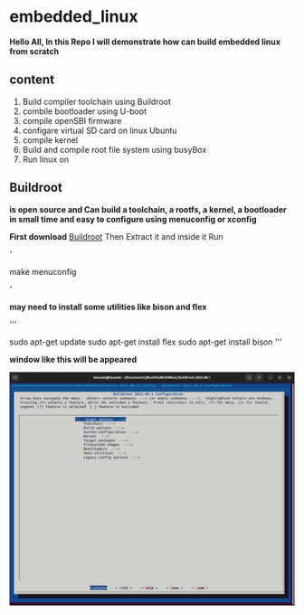 # embedded_linux
**Hello All, In this Repo I will demonstrate how can build embedded linux from scratch**
## content 
1. Build compiler toolchain using Buildroot
2. combile bootloader using U-boot
3. compile openSBI firmware
4. configare virtual SD card on linux Ubuntu 
5. compile kernel 
6. Build and compile root file system using busyBox
7. Run linux on 

## Buildroot
**is open source and Can build a toolchain, a rootfs, a kernel, a bootloader in small time
and easy to configure using menuconfig or xconfig**

**First download** [Buildroot](https://buildroot.org/)
Then Extract it and inside it Run 

'

make menuconfig

'

**may need to install some utilities like bison and flex**

'''

sudo apt-get update
sudo apt-get install flex
sudo apt-get install bison
'''

**window like this will be appeared** 

![](https://github.com/bassamkhamis/embedded_linux/blob/main/Buildroot.png)
